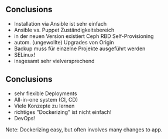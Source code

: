 ## Conclusions
* Installation via Ansible ist sehr einfach <!-- .element: class="fragment" data-fragment-index="1" -->
* Ansible vs. Puppet Zuständigkeitsbereich <!-- .element: class="fragment" data-fragment-index="2" -->
* in der neuen Version existiert Ceph RBD Self-Provisioning <!-- .element: class="fragment" data-fragment-index="3" -->
* autom. (ungewollte) Upgrades von Origin <!-- .element: class="fragment" data-fragment-index="4" -->
* Backup muss für einzelne Projekte ausgeführt werden <!-- .element: class="fragment" data-fragment-index="5" -->
* SELinux! <!-- .element: class="fragment" data-fragment-index="6" -->
* insgesamt sehr vielversprechend <!-- .element: class="fragment" data-fragment-index="7" -->



## Conclusions
* sehr flexible Deployments
* All-in-one system (CI, CD)
* Viele Konzepte zu lernen
* richtiges "Dockerizing" ist nicht einfach!
* DevOps!

Note:
Dockerizing easy, but often involves many changes to app.
